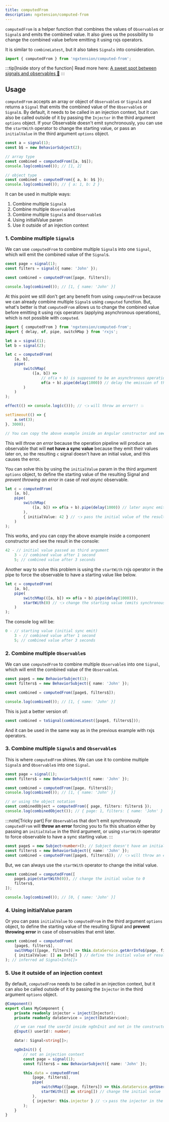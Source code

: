 ```yaml
---
title: computedFrom
description: ngxtension/computed-from
---
```


`computedFrom` is a helper function that combines the values of `Observable`s or `Signal`s and emits the combined value.
It also gives us the possibility to change the combined value before emitting it using rxjs operators.

It is similar to `combineLatest`, but it also takes `Signals` into consideration.

```ts
import { computedFrom } from 'ngxtension/computed-from';
```

:::tip[Inside story of the function]
Read more here: [A sweet spot between signals and observables 🍬](https://itnext.io/a-sweet-spot-between-signals-and-observables-a3c9620768f1)
:::

## Usage

`computedFrom` accepts an array or object of `Observable`s or `Signal`s and returns a `Signal` that emits the combined value of the `Observable`s or `Signal`s.
By default, it needs to be called in an injection context, but it can also be called outside of it by passing the `Injector` in the third argument `options` object.
If your Observable doesn't emit synchronously, you can use the `startWith` operator to change the starting value, or pass an `initialValue` in the third argument `options` object.

```ts
const a = signal(1);
const b$ = new BehaviorSubject(2);

// array type
const combined = computedFrom([a, b$]);
console.log(combined()); // [1, 2]

// object type
const combined = computedFrom({ a, b: b$ });
console.log(combined()); // { a: 1, b: 2 }
```

It can be used in multiple ways:

1. Combine multiple `Signal`s
2. Combine multiple `Observable`s
3. Combine multiple `Signal`s and `Observable`s
4. Using initialValue param
5. Use it outside of an injection context

### 1. Combine multiple `Signal`s

We can use `computedFrom` to combine multiple `Signal`s into one `Signal`, which will emit the combined value of the `Signal`s.

```ts
const page = signal(1);
const filters = signal({ name: 'John' });

const combined = computedFrom([page, filters]);

console.log(combined()); // [1, { name: 'John' }]
```

At this point we still don't get any benefit from using `computedFrom` because we can already combine multiple `Signal`s using `computed` function.
But, what's better is that `computedFrom` allows us to change the combined value before emitting it using rxjs operators (applying asynchronous operations), which is not possible with `computed`.

```ts
import { computedFrom } from 'ngxtension/computed-from';
import { delay, of, pipe, switchMap } from 'rxjs';

let a = signal(1);
let b = signal(2);

let c = computedFrom(
	[a, b],
	pipe(
		switchMap(
			([a, b]) =>
				// of(a + b) is supposed to be an asynchronous operation (e.g. http request)
				of(a + b).pipe(delay(1000)) // delay the emission of the combined value by 1 second for demonstration purposes
		)
	)
);

effect(() => console.log(c())); // 👈 will throw an error!! 💥

setTimeout(() => {
	a.set(3);
}, 3000);

// You can copy the above example inside an Angular constructor and see the result in the console.
```

This will _throw an error_ because the operation pipeline will produce an observable that will **not have a sync value** because they emit their values later on, so the resulting `c` signal doesn't have an initial value, and this causes the error.

You can solve this by using the `initialValue` param in the third argument `options` object, to define the starting value of the resulting Signal and _prevent throwing an error_ in case of _real async_ observable.

```ts
let c = computedFrom(
	[a, b],
	pipe(
		switchMap(
			([a, b]) => of(a + b).pipe(delay(1000)) // later async emit value
		),
		{ initialValue: 42 } // 👈 pass the initial value of the resulting signal
	)
);
```

This works, and you can copy the above example inside a component constructor and see the result in the console:

```ts
42 - // initial value passed as third argument
	3 - // combined value after 1 second
	5; // combined value after 3 seconds
```

Another way to solve this problem is using the `startWith` rxjs operator in the pipe to force the observable to have a starting value like below.

```ts
let c = computedFrom(
	[a, b],
	pipe(
		switchMap(([a, b]) => of(a + b).pipe(delay(1000))),
		startWith(0) // 👈 change the starting value (emits synchronously)
	)
);
```

The console log will be:

```ts
0 - // starting value (initial sync emit)
	3 - // combined value after 1 second
	5; // combined value after 3 seconds
```

### 2. Combine multiple `Observable`s

We can use `computedFrom` to combine multiple `Observable`s into one `Signal`, which will emit the combined value of the `Observable`s.

```ts
const page$ = new BehaviorSubject(1);
const filters$ = new BehaviorSubject({ name: 'John' });

const combined = computedFrom([page$, filters$]);

console.log(combined()); // [1, { name: 'John' }]
```

This is just a better version of:

```ts
const combined = toSignal(combineLatest([page$, filters$]));
```

And it can be used in the same way as in the previous example with rxjs operators.

### 3. Combine multiple `Signal`s and `Observable`s

This is where `computedFrom` shines. We can use it to combine multiple `Signal`s and `Observable`s into one `Signal`.

```ts
const page = signal(1);
const filters$ = new BehaviorSubject({ name: 'John' });

const combined = computedFrom([page, filters$]);
console.log(combined()); // [1, { name: 'John' }]

// or using the object notation
const combinedObject = computedFrom({ page, filters: filters$ });
console.log(combinedObject()); // { page: 1, filters: { name: 'John' } }
```

:::note[Tricky part]
For `Observable`s that don't emit synchronously `computedFrom` will **throw an error** forcing you to fix this situation either by passing an `initialValue` in the third argument, or using `startWith` operator to force observable to have a sync starting value.
:::

```ts
const page$ = new Subject<number>(); // Subject doesn't have an initial value
const filters$ = new BehaviorSubject({ name: 'John' });
const combined = computedFrom([page$, filters$]); // 👈 will throw an error!! 💥
```

But, we can always use the `startWith` operator to change the initial value.

```ts
const combined = computedFrom([
	page$.pipe(startWith(0)), // change the initial value to 0
	filters$,
]);

console.log(combined()); // [0, { name: 'John' }]
```

### 4. Using initialValue param

Or you can pass `initialValue` to `computedFrom` in the third argument `options` object, to define the starting value of the resulting Signal and **prevent throwing error** in case of observables that emit later.

```ts
const combined = computedFrom(
	[page$, filters$],
	swithMap(([page, filters]) => this.dataService.getArrInfo$(page, filters)),
	{ initialValue: [] as Info[] } // define the initial value of resulting signal
); // inferred ad Signal<Info[]>
```

### 5. Use it outside of an injection context

By default, `computedFrom` needs to be called in an injection context, but it can also be called outside of it by passing the `Injector` in the third argument `options` object.

```ts
@Component()
export class MyComponent {
	private readonly injector = inject(Injector);
	private readonly dataService = inject(DataService);

	// we can read the userId inside ngOnInit and not in the constructor
	@Input() userId!: number;

	data!: Signal<string[]>;

	ngOnInit() {
		// not an injection context
		const page = signal(1);
		const filters$ = new BehaviorSubject({ name: 'John' });

		this.data = computedFrom(
			[page, filters$],
			pipe(
				switchMap(([page, filters]) => this.dataService.getUserData(this.userId, page, filters)),
				startWith([] as string[]) // change the initial value
			),
			{ injector: this.injector } // 👈 pass the injector in the options object
		);
	}
}
```

